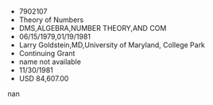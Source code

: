 
* 7902107
* Theory of Numbers
* DMS,ALGEBRA,NUMBER THEORY,AND COM
* 06/15/1979,01/19/1981
* Larry Goldstein,MD,University of Maryland, College Park
* Continuing Grant
*   name not available
* 11/30/1981
* USD 84,607.00

nan
